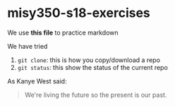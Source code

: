 # misy350-s18-exercises

We use __this file__ to practice markdown

We have tried
1. `git clone`: this is how you copy/download a repo
1. `git status`: this show the status of the current repo


As Kanye West said:

> We're living the future so
> the present is our past.
